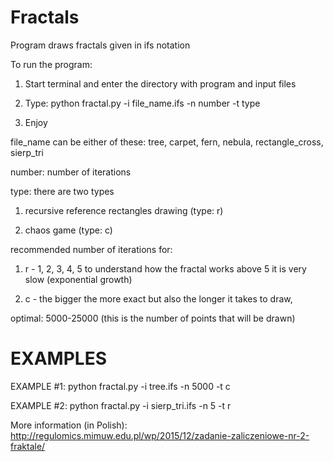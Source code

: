 # Fractals

Program draws fractals given in ifs notation

To run the program:

1) Start terminal and enter the directory with program and input files

2) Type: python fractal.py -i file_name.ifs -n number -t type

3) Enjoy


file_name can be either of these: tree, carpet, fern, nebula, rectangle_cross, sierp_tri

number: number of iterations


type: there are two types

1) recursive reference rectangles drawing (type: r)

2) chaos game (type: c)


recommended number of iterations for:

1) r - 1, 2, 3, 4, 5 to understand how the fractal works above 5 it is very slow (exponential growth)

2) c - the bigger the more exact but also the longer it takes to draw,

optimal: 5000-25000 (this is the number of points that will be drawn)

# EXAMPLES

EXAMPLE #1:
python fractal.py -i tree.ifs -n 5000 -t c

EXAMPLE #2:
python fractal.py -i sierp_tri.ifs -n 5 -t r


More information (in Polish): http://regulomics.mimuw.edu.pl/wp/2015/12/zadanie-zaliczeniowe-nr-2-fraktale/
